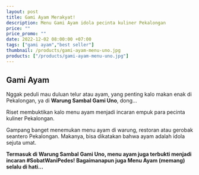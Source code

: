 ```yaml
---
layout: post
title: Gami Ayam Merakyat!
description: Menu Gami Ayam idola pecinta kuliner Pekalongan
price: ""
price_promo: ""
date: 2022-12-02 08:00:00 +07:00
tags: ["gami ayam","best seller"]
thumbnail: /products/gami-ayam-menu-uno.jpg
products: ["/products/gami-ayam-menu-uno.jpg"]
---
```


## Gami Ayam ##

Nggak peduli mau duluan telur atau ayam, yang penting kalo makan enak di Pekalongan, ya di **Warung Sambal Gami Uno**, dong...

Riset membuktikan kalo menu ayam menjadi incaran empuk para pecinta kuliner Pekalongan.

Gampang banget menemukan menu ayam di warung, restoran atau gerobak seantero Pekalongan. Makanya, bisa dikatakan bahwa ayam adalah idola sejuta umat.

**Termasuk di Warung Sambal Gami Uno, menu ayam juga terbukti menjadi incaran #SobatWaniPedes! Bagaimanapun juga Menu Ayam (memang) selalu di hati...**

